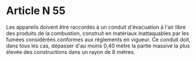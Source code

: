 # Article N 55

Les appareils doivent être raccordés à un conduit d'évacuation à l'air libre des produits de la combustion, construit en matériaux inattaquables par les fumées considérées conformes aux règlements en vigueur. Ce conduit doit, dans tous les cas, dépasser d'au moins 0,40 mètre la partie massive la plus élevée des constructions dans un rayon de 8 mètres.

